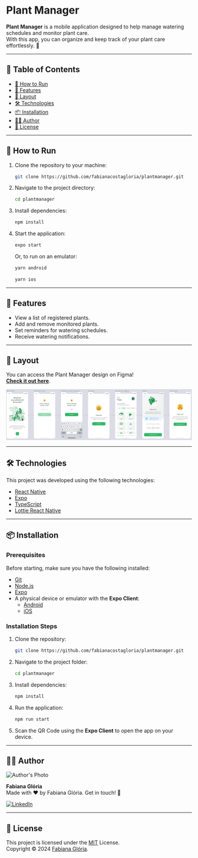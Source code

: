 # Plant Manager

**Plant Manager** is a mobile application designed to help manage watering schedules and monitor plant care.  
With this app, you can organize and keep track of your plant care effortlessly. 🌱

---

## 📑 Table of Contents

- [🚀 How to Run](#-how-to-run)
- [💬 Features](#-features)
- [🎨 Layout](#-layout)
- [🛠 Technologies](#-technologies)
- [📦 Installation](#-installation)
- [👩‍💻 Author](#-author)
- [📜 License](#-license)

---

## 🚀 How to Run

1. Clone the repository to your machine:
   ```bash
   git clone https://github.com/fabianacostagloria/plantmanager.git
   ```
2. Navigate to the project directory:
   ```bash
   cd plantmanager
   ```
3. Install dependencies:
   ```bash
   npm install
   ```
4. Start the application:
   ```bash
   expo start
   ```
   Or, to run on an emulator:
   ```bash
   yarn android
   ```
   ```bash
   yarn ios
   ```

---

## 💬 Features

- View a list of registered plants.
- Add and remove monitored plants.
- Set reminders for watering schedules.
- Receive watering notifications.

---

## 🎨 Layout

You can access the Plant Manager design on Figma!  
[**Check it out here**](https://www.figma.com/file/IhQRtrOZdu3TrvkPYREzOy/PlantManager/duplicate?node-id=0%3A1).  

![App Preview](https://github.com/razevedocosta/nlw05-plantmanager/blob/main/assets/preview.png?raw=true)

---

## 🛠 Technologies

This project was developed using the following technologies:

- [React Native](https://reactnative.dev/)
- [Expo](https://expo.io/)
- [TypeScript](https://www.typescriptlang.org/)
- [Lottie React Native](https://docs.expo.dev/versions/latest/sdk/lottie/)

---

## 📦 Installation

### Prerequisites

Before starting, make sure you have the following installed:

- [Git](https://git-scm.com)
- [Node.js](https://nodejs.org/en/)
- [Expo](https://expo.io/)
- A physical device or emulator with the **Expo Client**:
  - [Android](https://play.google.com/store/apps/details?id=host.exp.exponent)
  - [iOS](https://apps.apple.com/br/app/expo-go/id982107779)

### Installation Steps

1. Clone the repository:
   ```bash
   git clone https://github.com/fabianacostagloria/plantmanager.git
   ```
2. Navigate to the project folder:
   ```bash
   cd plantmanager
   ```
3. Install dependencies:
   ```bash
   npm install
   ```
4. Run the application:
   ```bash
   npm run start
   ```
5. Scan the QR Code using the **Expo Client** to open the app on your device.

---

## 👩‍💻 Author

![Author's Photo](https://media.licdn.com/dms/image/v2/D4D03AQG9PqC1umLtgw/profile-displayphoto-shrink_400_400/profile-displayphoto-shrink_400_400/0/1731598228354?e=1737590400&v=beta&t=lgASGZ7tcRhYkGw8bFUMSe0JMKAsucTeQCA4RlXto8Y)  

**Fabiana Glória**  
Made with ❤️ by Fabiana Glória. Get in touch! 🚀  

[![LinkedIn](https://img.shields.io/badge/-LinkedIn-29B6D1?logo=linkedin&logoColor=white&style=flat-square)](https://www.linkedin.com/in/fabianagloria)

---

## 📜 License

This project is licensed under the [MIT](./.github/LICENSE.txt) License.  
Copyright © 2024 [Fabiana Glória](https://github.com/fabianacostagloria).
```
